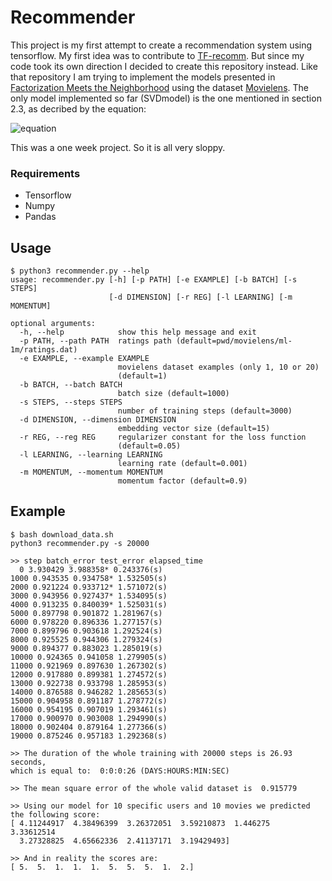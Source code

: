 # Recommender

This project is my first attempt to create a recommendation system using tensorflow. My first idea was to contribute to [TF-recomm](https://github.com/songgc/TF-recomm). But since my code took its own direction I decided to create this repository instead. Like that repository I am trying to implement the models presented in [Factorization Meets the Neighborhood](http://www.cs.rochester.edu/twiki/pub/Main/HarpSeminar/Factorization_Meets_the_Neighborhood-_a_Multifaceted_Collaborative_Filtering_Model.pdf) using the dataset [Movielens](http://grouplens.org/datasets/movielens/). The only model implemented so far (SVDmodel) is the one mentioned in section 2.3, as decribed by the equation:

![equation](http://www.sciweavers.org/tex2img.php?eq=min_%7Bp_%7B%2A%7D%2Cq_%7B%2A%7D%2Cb_%7B%2A%7D%7D%20%5Csum_%7B%28u%2Ci%29%20%5Cin%20K%7D%28r_%7Bui%7D%20-%5Cmu%20-b_%7Bu%7D%20-b_%7Bi%7D%20-p_%7Bu%7D%5E%7BT%7Dq_%7Bi%7D%29%5E%7B2%7D%20%2B%20%5Clambda_%7B3%7D%28%7C%7Cp_%7Bu%7D%7C%7C%5E%7B2%7D%20%2B%20%7C%7Cq_%7Bi%7D%7C%7C%5E%7B2%7D%20%2B%20b_%7Bu%7D%5E%7B2%7D%20%2B%20b_%7Bi%7D%5E%7B2%7D%29&bc=White&fc=Black&im=jpg&fs=12&ff=arev&edit=0[/img])


This was a one week project. So it is all very sloppy.


### Requirements
* Tensorflow 
* Numpy
* Pandas 

## Usage

```
$ python3 recommender.py --help
usage: recommender.py [-h] [-p PATH] [-e EXAMPLE] [-b BATCH] [-s STEPS]
                      [-d DIMENSION] [-r REG] [-l LEARNING] [-m MOMENTUM]

optional arguments:
  -h, --help            show this help message and exit
  -p PATH, --path PATH  ratings path (default=pwd/movielens/ml-1m/ratings.dat)
  -e EXAMPLE, --example EXAMPLE
                        movielens dataset examples (only 1, 10 or 20)
                        (default=1)
  -b BATCH, --batch BATCH
                        batch size (default=1000)
  -s STEPS, --steps STEPS
                        number of training steps (default=3000)
  -d DIMENSION, --dimension DIMENSION
                        embedding vector size (default=15)
  -r REG, --reg REG     regularizer constant for the loss function
                        (default=0.05)
  -l LEARNING, --learning LEARNING
                        learning rate (default=0.001)
  -m MOMENTUM, --momentum MOMENTUM
                        momentum factor (default=0.9)

```


## Example

```
$ bash download_data.sh
python3 recommender.py -s 20000

>> step batch_error test_error elapsed_time
  0 3.930429 3.988358* 0.243376(s)
1000 0.943535 0.934758* 1.532505(s)
2000 0.921224 0.933712* 1.571072(s)
3000 0.943956 0.927437* 1.534095(s)
4000 0.913235 0.840039* 1.525031(s)
5000 0.897798 0.901872 1.281967(s)
6000 0.978220 0.896336 1.277157(s)
7000 0.899796 0.903618 1.292524(s)
8000 0.925525 0.944306 1.279324(s)
9000 0.894377 0.883023 1.285019(s)
10000 0.924365 0.941058 1.279905(s)
11000 0.921969 0.897630 1.267302(s)
12000 0.917880 0.899381 1.274572(s)
13000 0.922738 0.933798 1.285953(s)
14000 0.876588 0.946282 1.285653(s)
15000 0.904958 0.891187 1.278772(s)
16000 0.954195 0.907019 1.293461(s)
17000 0.900970 0.903008 1.294990(s)
18000 0.902404 0.879164 1.277366(s)
19000 0.875246 0.957183 1.292368(s)
 
>> The duration of the whole training with 20000 steps is 26.93 seconds,
which is equal to:  0:0:0:26 (DAYS:HOURS:MIN:SEC)

>> The mean square error of the whole valid dataset is  0.915779

>> Using our model for 10 specific users and 10 movies we predicted the following score:
[ 4.11244917  4.38496399  3.26372051  3.59210873  1.446275    3.33612514
  3.27328825  4.65662336  2.41137171  3.19429493]

>> And in reality the scores are:
[ 5.  5.  1.  1.  1.  5.  5.  5.  1.  2.]

```
